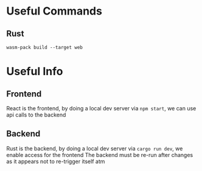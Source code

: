 # Useful Commands
## Rust
`wasm-pack build --target web`

# Useful Info
## Frontend
React is the frontend, by doing a local dev server via `npm start`, we can use api calls to the backend

## Backend
Rust is the backend, by doing a local dev server via `cargo run dev`, we enable access for the frontend
The backend must be re-run after changes as it appears not to re-trigger itself atm